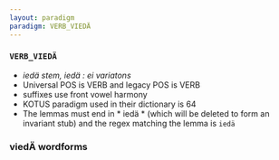 ```yaml
---
layout: paradigm
paradigm: VERB_VIEDÄ
---
```

### ` VERB_VIEDÄ `

* _iedä stem, iedä : ei variatons_
* Universal POS is VERB and legacy POS is VERB
* suffixes use front vowel harmony
* KOTUS paradigm used in their dictionary is 64
* The lemmas must end in * iedä * (which will be deleted to form an invariant stub) and the regex matching the lemma is ` iedä `

### viedÄ wordforms


